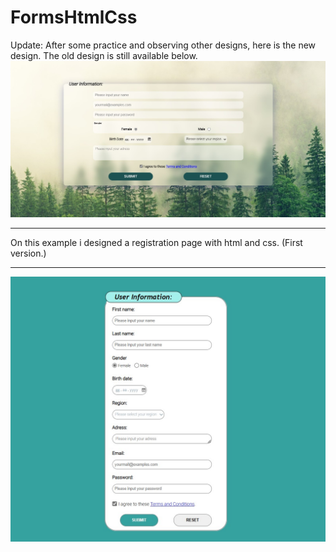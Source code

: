# FormsHtmlCss

Update: After some practice and observing other designs, here is the new design. The old design is still available below.
<img src="https://raw.githubusercontent.com/SercaNisUzun/FormsHtmlCss/refs/heads/main/ss.jpg">

<hr>

On this example i designed a registration page with html and css. (First version.)
<hr>
<img src="https://raw.githubusercontent.com/SercaNisUzun/FormsHtmlCss/main/Register.jpg">
